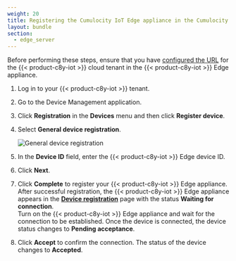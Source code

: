 ```yaml
---
weight: 20
title: Registering the Cumulocity IoT Edge appliance in the Cumulocity IoT tenant
layout: bundle
section:
  - edge_server
---
```


Before performing these steps, ensure that you have [configured the URL](/edge/edge-connectivity/#config-remote-connectivity) for the {{< product-c8y-iot >}} cloud tenant in the {{< product-c8y-iot >}} Edge appliance.   

1. Log in to your {{< product-c8y-iot >}} tenant.

2. Go to the Device Management application.

3. Click **Registration** in the **Devices** menu and then click **Register device**.

4. Select **General device registration**.

   <img src="/images/users-guide/DeviceManagement/devmgmt-registration-general.png" alt="General device registration" style="max-width: 100%">

5. In the **Device ID** field, enter the {{< product-c8y-iot >}} Edge device ID.

6. Click **Next**.

7. Click **Complete** to register your {{< product-c8y-iot >}} Edge appliance.<br>
   After successful registration, the {{< product-c8y-iot >}} Edge appliance appears in the [**Device registration**](/device-management-application/registering-devices/) page with the status **Waiting for connection**.<br>
   Turn on the {{< product-c8y-iot >}} Edge appliance and wait for the connection to be established.
   Once the device is connected, the device status changes to **Pending acceptance**.

8. Click **Accept** to confirm the connection. The status of the device changes to **Accepted**.

<a name="accessing-the-edge-appliance-from-the-cumulocity-iot-tenant"></a>
